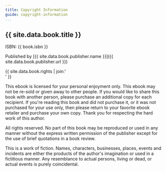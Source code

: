 ```yaml
---
title: Copyright Information
guide: copyright-information
...
```

## {{ site.data.book.title }}

ISBN: {{ book.isbn }}

Published by [{{ site.data.book.publisher.name }}]({{ site.data.book.publisher.url }})

<p>{{ site.data.book.rights | join:'<br />' }}</p>

This ebook is licensed for your personal enjoyment only.
This ebook may not be re-sold or given away to other people.
If you would like to share this book with another person,
please purchase an additional copy for each recipient.
If you're reading this book and did not purchase it,
or it was not purchased for your use only,
then please return to your favorite ebook retailer
and purchase your own copy.
Thank you for respecting the hard work of this author.

All rights reserved.
No part of this book may be reproduced or used in any manner
without the express written permission of the publisher
except for the use of brief quotations in a book review.

This is a work of fiction.
Names, characters, businesses, places, events and incidents
are either the products of the author's imagination
or used in a fictitious manner.
Any resemblance to actual persons, living or dead, or actual events
is purely coincidental.
